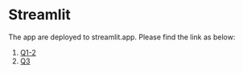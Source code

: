 # Streamlit
The app are deployed to streamlit.app. Please find the link as below:
1. [Q1-2](https://pythondeeplearning-e7ucyjwlbvndh9rnn8yhqz.streamlit.app/)
2. [Q3](https://pythondeeplearning-rpamfhx3dpypz8g3qfeyk4.streamlit.app/)
